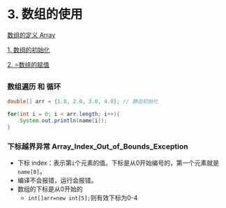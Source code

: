 # 3. 数组的使用

[数组的定义 Array](https://www.notion.so/Array-f983cf5bc3bf4b42ba7d72348e382d8f?pvs=21) 

[1. 数组的初始化](https://www.notion.so/1-bad968ca5e624dc6b6690f2576408577?pvs=21) 

[2. ⭐数组的赋值](https://www.notion.so/2-f20a1b5cbf6c4c7f993cba97fdbb82bd?pvs=21) 

### 数组遍历 和 循环

```java
double[] arr = {1.0, 2.0, 3.0, 4.0}; // 静态初始化

for(int i = 0; i < arr.length; i++){
	System.out.println(name[i]);
}
```

### 下标越界异常 Array_Index_Out_of_Bounds_Exception

- 下标 index：表示第`i`个元素的值。下标是从0开始编号的，第一个元素就是`name[0]`。
- 编译不会报错，运行会报错。
- 数组的下标是从0开始的
    - `int[]arr=new int[5];`则有效下标为0-4